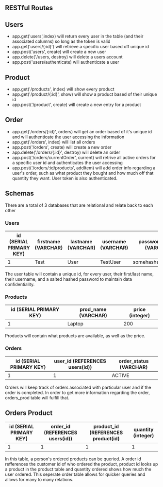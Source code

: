 ## RESTful Routes

## Users
* app.get('users',index) will return every user in the table (and their associated columns) so long as the token is valid
* app.get('users/{:id}') will retrieve a specific user based off unique id
* app.post('users', create) will create a new user
* app.delete('/users, destroy) will delete a users account
* app.post('users/authenticate) will authenticate a user

## Product
* app.get('/products', index) will show every product
* app.get('/product/{:id}', show) will show a product based of their unique id
* app.post('/product', create) will create a new entry for a product

## Order
* app.get('/orders/{:id}', orders) will get an order based of it's unique id and will authenticate the user accessing the information
* app.get('/orders', index) will list all orders
* app.post('/orders', create) will create a new order
* app.delete('/orders/{:id}', destroy) will delete an order
* app.post('/orders/currentOrder', current) will retrive all active orders for a specific user id and authenticates the user accessing
* app.post('/orders/:id/products', addItem) will add order info regarding a user's order, such as what product they bought and how much off that quantity they want. User token is also authenticated.

## Schemas
There are a total of 3 databases that are relational and relate back to each other

### Users
| id (SERIAL PRIMARY KEY) | firstname (VARCHAR) | lastname (VARCHAR) | username (VARCHAR) | password_digest (VARCHAR)   |
|----|-----------|----------|----------|--------------------|
| 1  | Test      | User     | TestUser | somehashedpassword |

The user table will contain a unique id, for every user, their first/last name, their username, and a salted hashed password to maintain 
data confidentiality.

### Products
| id (SERIAL PRIMARY KEY) | prod_name (VARCHAR) | price (integer) |
|----|-----------|-------|
| 1  | Laptop    | 200   |

Products will contain what products are available, as well as the price.

### Orders
| id (SERIAL PRIMARY KEY) | user_id (REFERENCES users(id)) | order_status (VARCHAR) |
|-------------------------|--------------------------------|------------------------|
| 1                       | 1                              | ACTIVE                 |

Orders will keep track of orders associated with particular user and if the order is completed. In order to get more information regarding the order, orders_prod table will fulfill that.

## Orders Product
| id (SERIAL PRIMARY KEY) | order_id (REFERENCES users(id)) | product_id (REFERENCES product(id) | quantity (integer) |
|-------------------------|---------------------------------|------------------------------------|--------------------|
| 1                       | 1                               | 1                                  | 1                  |
In this table, a person's ordered products can be queried. A order id refferences the customer id of who ordered the product, product id looks up a product in the product table and quantity ordered shows how much the user ordered. This seperate order table allows for quicker queries and allows for many to many relations. 

